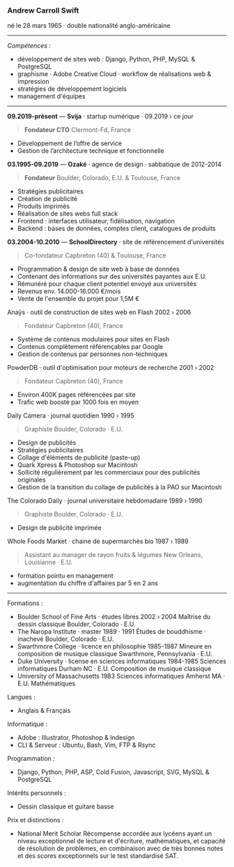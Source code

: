 
### Andrew Carroll Swift

né le 28 mars 1965 · double nationalité anglo-américaine

---

*Compétences :*
- développement de sites web : Django, Python, PHP, MySQL & PostgreSQL
- graphisme · Adobe Creative Cloud · workflow de réalisations web & impression
- stratégies de développement logiciels
- management d'équipes

---

**09.2019-présent** — **Svija** · startup numérique · 09.2019 › ce jour
> **Fondateur CTO** Clermont-Fd, France
- Développement de l’offre de service
- Gestion de l’architecture technique et fonctionnelle


**03.1995-09.2019** — **Ozaké** · agence de design · sabbatique de 2012-2014
> **Fondateur** Boulder, Colorado, E.U. & Toulouse, France
- Stratégies publicitaires
- Création de publicité
- Produits imprimés
- Réalisation de sites webs full stack
- Frontend : interfaces utilisateur, fidélisation, navigation
- Backend : bases de données, comptes client, catalogues de produits


**03.2004-10.2010** — **SchoolDirectory** · site de référencement d'universités
> Co-fondateur Capbreton (40) & Toulouse, France
- Programmation & design de site web à base de données
- Contenant des informations sur des universités payantes aux E.U.
- Rémunéré pour chaque client potentiel envoyé aux universités
- Revenus env. 14.000-16.000 €/mois
- Vente de l'ensemble du projet pour 1,5M €


Anaÿs · outil de construction de sites web en Flash 2002 › 2006
> Fondateur Capbreton (40), France
- Système de contenus modulaires pour sites en Flash
- Contenus complètement référençables par Google
- Gestion de contenus par personnes non-techniques


PowderDB · outil d'optimisation pour moteurs de recherche 2001 › 2002
> Fondateur Capbreton (40), France
- Environ 400K pages référencées par site
- Trafic web boosté par 1000 fois en moyen


Daily Camera · journal quotidien 1990 › 1995
> Graphiste Boulder, Colorado · E.U.
- Design de publicités
- Stratégies publicitaires
- Collage d'éléments de publicité (paste-up)
- Quark Xpress & Photoshop sur Macintosh
- Sollicité régulièrement par les commerciaux pour des publicités originales
- Gestion de la transition du collage de publicités à la PAO sur Macintosh


The Colorado Daily · journal universitaire hebdomadaire 1989 › 1990
> Graphiste Boulder, Colorado · E.U.
- Design de publicité imprimée


Whole Foods Market · chaine de supermarchés bio 1987 › 1989
> Assistant au manager de rayon fruits & légumes New Orleans, Louisianne · E.U.
- formation pointu en management
- augmentation du chiffre d'affaires par 5 en 2 ans

---

Formations :

- Boulder School of Fine Arts · études libres 2002 › 2004
Maîtrise du dessin classique Boulder, Colorado · E.U.
- The Naropa Institute · master 1989 · 1991
Études de bouddhisme · inachevé Boulder, Colorado · E.U.
- Swarthmore College · licence en philosophie 1985-1987
Mineure en composition de musique classique Swarthmore, Pennsylvania · E.U.
- Duke University · license en sciences informatiques 1984-1985
Sciences informatiques Durham NC · E.U.
Composition de musique classique
- University of Massachusetts 1983
Sciences informatiques Amherst MA · E.U.
Mathématiques

Langues :
- Anglais & Français

Informatique :
- Adobe : Illustrator, Photoshop & Indesign
- CLI & Serveur : Ubuntu, Bash, Vim, FTP & Rsync

Programmation :
- Django, Python, PHP, ASP, Cold Fusion, Javascript, SVG, MySQL & PostgreSQL

Intérêts personnels :
- Dessin classique et guitare basse

Prix et distinctions :

- National Merit Scholar
Récompense accordée aux lycéens ayant un niveau exceptionnel de lecture et d'écriture, mathématiques, et capacité de résolution de problèmes, en combinaison avec de très bonnes notes et des scores exceptionnels sur le test standardisé SAT.

